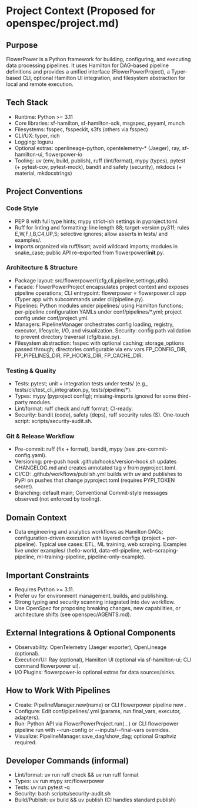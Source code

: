 # Project Context (Proposed for openspec/project.md)

## Purpose
FlowerPower is a Python framework for building, configuring, and executing data processing pipelines. It uses Hamilton for DAG-based pipeline definitions and provides a unified interface (FlowerPowerProject), a Typer-based CLI, optional Hamilton UI integration, and filesystem abstraction for local and remote execution.

## Tech Stack
- Runtime: Python >= 3.11
- Core libraries: sf-hamilton, sf-hamilton-sdk, msgspec, pyyaml, munch
- Filesystems: fsspec, fsspeckit, s3fs (others via fsspec)
- CLI/UX: typer, rich
- Logging: loguru
- Optional extras: openlineage-python, opentelemetry-* (Jaeger), ray, sf-hamilton-ui, flowerpower-io
- Tooling: uv (env, build, publish), ruff (lint/format), mypy (types), pytest (+ pytest-cov, pytest-mock), bandit and safety (security), mkdocs (+ material, mkdocstrings)

## Project Conventions

### Code Style
- PEP 8 with full type hints; mypy strict-ish settings in pyproject.toml.
- Ruff for linting and formatting: line length 88; target-version py311; rules E,W,F,I,B,C4,UP,S; selective ignores; allow asserts in tests/ and examples/.
- Imports organized via ruff/isort; avoid wildcard imports; modules in snake_case; public API re-exported from flowerpower/__init__.py.

### Architecture & Structure
- Package layout: src/flowerpower/{cfg,cli,pipeline,settings,utils}.
- Facade: FlowerPowerProject encapsulates project context and exposes pipeline operations; CLI entrypoint: flowerpower = flowerpower.cli:app (Typer app with subcommands under cli/pipeline.py).
- Pipelines: Python modules under pipelines/ using Hamilton functions; per-pipeline configuration YAMLs under conf/pipelines/*.yml; project config under conf/project.yml.
- Managers: PipelineManager orchestrates config loading, registry, executor, lifecycle, I/O, and visualization. Security: config path validation to prevent directory traversal (cfg/base.py).
- Filesystem abstraction: fsspec with optional caching; storage_options passed through; directories configurable via env vars FP_CONFIG_DIR, FP_PIPELINES_DIR, FP_HOOKS_DIR, FP_CACHE_DIR.

### Testing & Quality
- Tests: pytest; unit + integration tests under tests/ (e.g., tests/cli/test_cli_integration.py, tests/pipeline/*).
- Types: mypy (pyproject config); missing-imports ignored for some third-party modules.
- Lint/format: ruff check and ruff format; CI-ready.
- Security: bandit (code), safety (deps), ruff security rules (S). One-touch script: scripts/security-audit.sh.

### Git & Release Workflow
- Pre-commit: ruff (fix + format), bandit, mypy (see .pre-commit-config.yaml).
- Versioning: pre-push hook .github/hooks/version-hook.sh updates CHANGELOG.md and creates annotated tag v<version> from pyproject.toml.
- CI/CD: .github/workflows/publish.yml builds with uv and publishes to PyPI on pushes that change pyproject.toml (requires PYPI_TOKEN secret).
- Branching: default main; Conventional Commit-style messages observed (not enforced by tooling).

## Domain Context
- Data engineering and analytics workflows as Hamilton DAGs; configuration-driven execution with layered configs (project + per-pipeline). Typical use cases: ETL, ML training, web scraping. Examples live under examples/ (hello-world, data-etl-pipeline, web-scraping-pipeline, ml-training-pipeline, pipeline-only-example).

## Important Constraints
- Requires Python >= 3.11.
- Prefer uv for environment management, builds, and publishing.
- Strong typing and security scanning integrated into dev workflow.
- Use OpenSpec for proposing breaking changes, new capabilities, or architecture shifts (see openspec/AGENTS.md).

## External Integrations & Optional Components
- Observability: OpenTelemetry (Jaeger exporter), OpenLineage (optional).
- Execution/UI: Ray (optional), Hamilton UI (optional via sf-hamilton-ui; CLI command flowerpower ui).
- I/O Plugins: flowerpower-io optional extras for data sources/sinks.

## How to Work With Pipelines
- Create: PipelineManager.new(name) or CLI flowerpower pipeline new <name>.
- Configure: Edit conf/pipelines/<name>.yml (params, run.final_vars, executor, adapters).
- Run: Python API via FlowerPowerProject.run(...) or CLI flowerpower pipeline run <name> with --run-config or --inputs/--final-vars overrides.
- Visualize: PipelineManager.save_dag/show_dag; optional Graphviz required.

## Developer Commands (informal)
- Lint/format: uv run ruff check && uv run ruff format
- Types: uv run mypy src/flowerpower
- Tests: uv run pytest -q
- Security: bash scripts/security-audit.sh
- Build/Publish: uv build && uv publish (CI handles standard publish)
